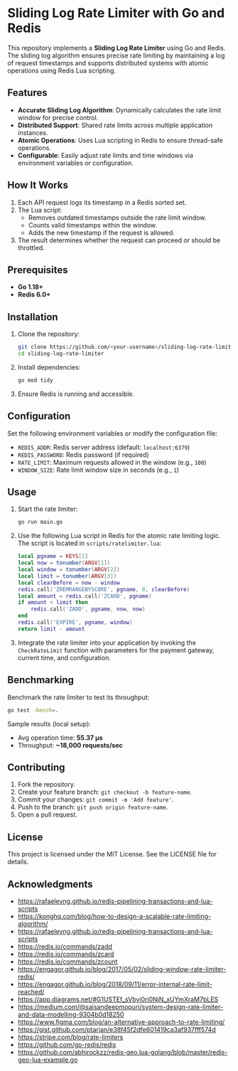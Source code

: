 # Sliding Log Rate Limiter with Go and Redis

This repository implements a **Sliding Log Rate Limiter** using Go and Redis. The sliding log algorithm ensures precise rate limiting by maintaining a log of request timestamps and supports distributed systems with atomic operations using Redis Lua scripting.

## Features

- **Accurate Sliding Log Algorithm**: Dynamically calculates the rate limit window for precise control.
- **Distributed Support**: Shared rate limits across multiple application instances.
- **Atomic Operations**: Uses Lua scripting in Redis to ensure thread-safe operations.
- **Configurable**: Easily adjust rate limits and time windows via environment variables or configuration.

## How It Works

1. Each API request logs its timestamp in a Redis sorted set.
2. The Lua script:
    - Removes outdated timestamps outside the rate limit window.
    - Counts valid timestamps within the window.
    - Adds the new timestamp if the request is allowed.
3. The result determines whether the request can proceed or should be throttled.

## Prerequisites

- **Go 1.18+**
- **Redis 6.0+**

## Installation

1. Clone the repository:
    
    ```bash
    git clone https://github.com/<your-username>/sliding-log-rate-limiter.git
    cd sliding-log-rate-limiter
    ```
    
2. Install dependencies:
    
    ```bash
    go mod tidy
    ```
    
3. Ensure Redis is running and accessible.

## Configuration

Set the following environment variables or modify the configuration file:

- `REDIS_ADDR`: Redis server address (default: `localhost:6379`)
- `REDIS_PASSWORD`: Redis password (if required)
- `RATE_LIMIT`: Maximum requests allowed in the window (e.g., `100`)
- `WINDOW_SIZE`: Rate limit window size in seconds (e.g., `1`)

## Usage

1. Start the rate limiter:
    
    ```bash
    go run main.go
    ```
    
2. Use the following Lua script in Redis for the atomic rate limiting logic. The script is located in `scripts/ratelimiter.lua`:
    
    ```lua
    local pgname = KEYS[1]
    local now = tonumber(ARGV[1])
    local window = tonumber(ARGV[2])
    local limit = tonumber(ARGV[3])
    local clearBefore = now - window
    redis.call('ZREMRANGEBYSCORE', pgname, 0, clearBefore)
    local amount = redis.call('ZCARD', pgname)
    if amount < limit then
        redis.call('ZADD', pgname, now, now)
    end
    redis.call('EXPIRE', pgname, window)
    return limit - amount
    ```
    
3. Integrate the rate limiter into your application by invoking the `CheckRateLimit` function with parameters for the payment gateway, current time, and configuration.

## Benchmarking

Benchmark the rate limiter to test its throughput:

```bash
go test -bench=.
```

Sample results (local setup):

- Avg operation time: **55.37 μs**
- Throughput: **~18,000 requests/sec**

## Contributing

1. Fork the repository.
2. Create your feature branch: `git checkout -b feature-name`.
3. Commit your changes: `git commit -m 'Add feature'`.
4. Push to the branch: `git push origin feature-name`.
5. Open a pull request.

## License

This project is licensed under the MIT License. See the LICENSE file for details.

## Acknowledgments

- https://rafaeleyng.github.io/redis-pipelining-transactions-and-lua-scripts
- https://konghq.com/blog/how-to-design-a-scalable-rate-limiting-algorithm/
- https://rafaeleyng.github.io/redis-pipelining-transactions-and-lua-scripts
- https://redis.io/commands/zadd
- https://redis.io/commands/zcard
- https://redis.io/commands/zcount
- https://engagor.github.io/blog/2017/05/02/sliding-window-rate-limiter-redis/
- https://engagor.github.io/blog/2018/09/11/error-internal-rate-limit-reached/
- https://app.diagrams.net/#G1USTEf_sVbyi0ri0NjN_xUYmXraM7bLES
- https://medium.com/@saisandeepmopuri/system-design-rate-limiter-and-data-modelling-9304b0d18250
- https://www.figma.com/blog/an-alternative-approach-to-rate-limiting/
- https://gist.github.com/ptarjan/e38f45f2dfe601419ca3af937fff574d 
- https://stripe.com/blog/rate-limiters
- https://github.com/go-redis/redis
- https://github.com/abhirockzz/redis-geo.lua-golang/blob/master/redis-geo-lua-example.go
